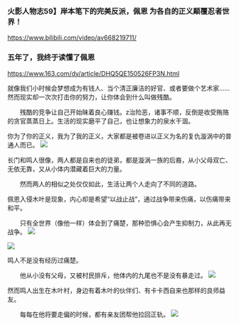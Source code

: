 ### 火影人物志59】岸本笔下的完美反派，佩恩 为各自的正义颠覆忍者世界！
https://www.bilibili.com/video/av668219711/

### 五年了，我终于读懂了佩恩
https://www.163.com/dy/article/DHQ5QE150526FP3N.html

就像我们小时候会梦想成为有钱人、当个清正廉洁的好官、或者要做个艺术家……然而现实却一次次打击你的努力，让你体会到什么叫做残酷。

　　残酷的竞争让自己开始昧着良心赚钱。z治险恶，诸事不顺，反倒是收受贿赂的贪官蒸蒸日上。生活的现实磨平了自己，也让想象力的泉水干涸。

你为了你的正义，我为了我的正义，大家都是被卷进以正义为名的复仇漩涡中的普通人而已。
<img src="http://spider.ws.126.net/c922ab937d5df1a11dc48b2cb611e7e3.gif">

长门和鸣人很像，两人都是自来也的徒弟，都是漩涡一族的后裔，从小父母双亡、无依无靠，又从小体内潜藏着巨大的力量。

　　然而两人的相似之处仅仅如此，生活让两个人走向了不同的道路。

佩恩入侵木叶是现象，内心却是希望“以战止战”，通过战争带来伤痛，以伤痛带来和平。

　　只有全世界（像他一样）体会到了痛楚，那种恐惧心会产生抑制力，从此再无战争。
<img src="https://nimg.ws.126.net/?url=http%3A%2F%2Fspider.ws.126.net%2F09fcf0739ed8f68dc78e064ea4a489c0.jpeg&thumbnail=650x2147483647&quality=80&type=jpg">

<img src="https://nimg.ws.126.net/?url=http%3A%2F%2Fspider.ws.126.net%2F1e21ca64dc8c175e53465ef2c01228f3.jpeg&thumbnail=650x2147483647&quality=80&type=jpg">

鸣人不是没有经历过痛楚。

　　他从小没有父母，又被村民排斥，他体内的九尾也不是没有暴走过。
<img src="https://nimg.ws.126.net/?url=http%3A%2F%2Fspider.ws.126.net%2Fa94e7474a7edd085d314dd415a5b2d7a.jpeg&thumbnail=650x2147483647&quality=80&type=jpg">

然而鸣人出生在木叶村，身边有着木叶的伙伴们、有卡卡西自来也那样的良师益友。

　　每每在他将要走偏的时候，都有亲友团帮他拉回正轨。
<img src="https://nimg.ws.126.net/?url=http%3A%2F%2Fspider.ws.126.net%2Fe830e522c25d20c3c46822c2120cedec.jpeg&thumbnail=650x2147483647&quality=80&type=jpg">
